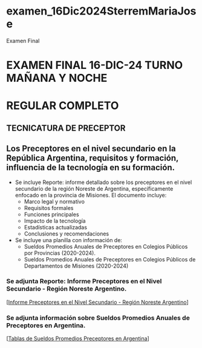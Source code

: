 # examen_16Dic2024SterremMariaJose
Examen Final
 # EXAMEN FINAL 16-DIC-24 TURNO MAÑANA Y NOCHE
   # REGULAR COMPLETO
   ## TECNICATURA DE PRECEPTOR
   ## Los Preceptores en el nivel secundario en la República Argentina, requisitos y formación, influencia de la tecnología en su formación.
   * Se incluye Reporte: informe detallado sobre los preceptores en el nivel secundario de la región Noreste de Argentina, específicamente enfocado en la provincia de Misiones. El documento incluye:
     - Marco legal y normativo
     - Requisitos formales
     - Funciones principales
     - Impacto de la tecnología
     - Estadísticas actualizadas
     - Conclusiones y recomendaciones
   * Se incluye una planilla con información de:
     - Sueldos Promedios Anuales de Preceptores en Colegios Públicos por Provincias (2020-2024).
     - Sueldos Promedios Anuales de Preceptores en Colegios Públicos de Departamentos de Misiones (2020-2024)
   ### Se adjunta Reporte: Informe Preceptores en el Nivel Secundario - Región Noreste Argentino.
   [[Informe Preceptores en el Nivel Secundario - Región Noreste Argentino](https://docs.google.com/document/d/17NpMMTSXoUDTYQC3oALmU4Yz7sc_WzoLZZtreEdf9qs/edit?tab=t.0#heading=h.lk6jlwiwfc7a)]
   ### Se adjunta información sobre Sueldos Promedios Anuales de Preceptores en Argentina.
   [[Tablas de Sueldos Promedios Preceptores en Argentina](https://docs.google.com/spreadsheets/d/17nb2L3ii8mpC9JBhEz-M5Y1i3uFHhpnKSk9nh5i7Dic/edit?gid=0#gid=0)]
